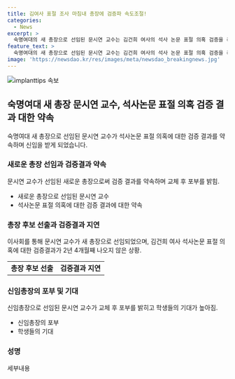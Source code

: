 ```yaml
---
title: 김여사 표절 조사 마침내 총장에 검증파 속도조절!
categories:
  - News
excerpt: >
  숙명여대의 새 총장으로 선임된 문시연 교수는 김건희 여사의 석사 논문 표절 의혹 검증을 촉구하고, 지연된 정의는 정의가 아니라며 진상 파악을 약속했습니다. 교수는 새로운 총장으로서 명문대학의 위상을 높이기 위해 노력하겠다고 밝혔으며, 학생들과 동문회로부터 지지를 받았습니다. 이에 대한 기대감이 높아지고 있습니다.
feature_text: >
  숙명여대의 새 총장으로 선임된 문시연 교수는 김건희 여사의 석사 논문 표절 의혹 검증을 촉구하고, 지연된 정의는 정의가 아니라며 진상 파악을 약속했습니다. 교수는 새로운 총장으로서 명문대학의 위상을 높이기 위해 노력하겠다고 밝혔으며, 학생들과 동문회로부터 지지를 받았습니다. 이에 대한 기대감이 높아지고 있습니다.
image: 'https://newsdao.kr/res/images/meta/newsdao_breakingnews.jpg'
---
```


<p><img src="https://newsdao.kr/res/images/meta/newsdao_breakingnews.jpg" alt="implanttips 속보" /></p>

<h2 data-ke-size="size26">숙명여대 새 총장 문시연 교수, 석사논문 표절 의혹 검증 결과 대한 약속</h2>

<p data-ke-size="size16">숙명여대 새 총장으로 선임된 문시연 교수가 석사논문 표절 의혹에 대한 검증 결과를 약속하며 신임을 받게 되었습니다.</p>

<h3>새로운 총장 선임과 검증결과 약속</h3>

<p data-ke-size="size16">문시연 교수가 선임된 새로운 총장으로써 검증 결과를 약속하며 교체 후 포부를 밝힘.</p>

<ul>
  <li>새로운 총장으로 선임된 문시연 교수</li>
  <li>석사논문 표절 의혹에 대한 검증 결과에 대한 약속</li>
</ul>

<h3>총장 후보 선출과 검증결과 지연</h3>

<p data-ke-size="size16">이사회를 통해 문시연 교수가 새 총장으로 선임되었으며, 김건희 여사 석사논문 표절 의혹에 대한 검증결과가 2년 4개월째 나오지 않은 상황.</p>

<table>
    <tr>
        <td style="text-align: center; height: 17px;"><b>총장 후보 선출</b></td>
        <td style="text-align: center; height: 17px;"><b>검증결과 지연</b></td>
    </tr>
</table>

<h3>신임총장의 포부 및 기대</h3>

<p data-ke-size="size16">신임총장으로 선임된 문시연 교수가 교체 후 포부를 밝히고 학생들의 기대가 높아짐.</p>

<ul>
  <li>신임총장의 포부</li>
  <li>학생들의 기대</li>
</ul>

<h3>성명</h3>

<p data-ke-size="size16">세부내용</p>


